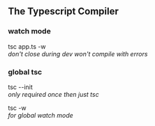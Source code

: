 ## The Typescript Compiler

### watch mode

tsc app.ts -w  
_don't close during dev_
_won't compile with errors_

### global tsc

tsc --init  
_only required once_
_then just tsc_

tsc -w  
_for global watch mode_
